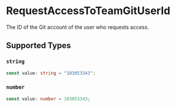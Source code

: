 # RequestAccessToTeamGitUserId

The ID of the Git account of the user who requests access.


## Supported Types

### `string`

```typescript
const value: string = "103053343";
```

### `number`

```typescript
const value: number = 103053343;
```

